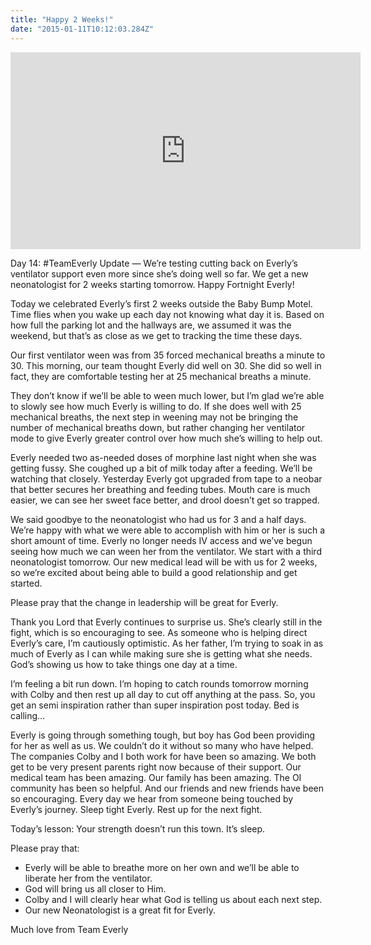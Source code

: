 ```yaml
---
title: "Happy 2 Weeks!"
date: "2015-01-11T10:12:03.284Z"
---
```


<iframe width="560" height="315" src="https://www.youtube.com/embed/WtYeO9wAT6c" frameborder="0" allow="accelerometer; autoplay; encrypted-media; gyroscope; picture-in-picture" allowfullscreen></iframe>

Day 14: #TeamEverly Update — We’re testing cutting back on Everly’s ventilator support even more since she’s doing well so far. We get a new neonatologist for 2 weeks starting tomorrow. Happy Fortnight Everly!

Today we celebrated Everly’s first 2 weeks outside the Baby Bump Motel. Time flies when you wake up each day not knowing what day it is. Based on how full the parking lot and the hallways are, we assumed it was the weekend, but that’s as close as we get to tracking the time these days.

Our first ventilator ween was from 35 forced mechanical breaths a minute to 30. This morning, our team thought Everly did well on 30. She did so well in fact, they are comfortable testing her at 25 mechanical breaths a minute.

They don’t know if we’ll be able to ween much lower, but I’m glad we’re able to slowly see how much Everly is willing to do. If she does well with 25 mechanical breaths, the next step in weening may not be bringing the number of mechanical breaths down, but rather changing her ventilator mode to give Everly greater control over how much she’s willing to help out.

Everly needed two as-needed doses of morphine last night when she was getting fussy. She coughed up a bit of milk today after a feeding. We’ll be watching that closely. Yesterday Everly got upgraded from tape to a neobar that better secures her breathing and feeding tubes. Mouth care is much easier, we can see her sweet face better, and drool doesn’t get so trapped.

We said goodbye to the neonatologist who had us for 3 and a half days. We’re happy with what we were able to accomplish with him or her is such a short amount of time. Everly no longer needs IV access and we’ve begun seeing how much we can ween her from the ventilator. We start with a third neonatologist tomorrow. Our new medical lead will be with us for 2 weeks, so we’re excited about being able to build a good relationship and get started.

Please pray that the change in leadership will be great for Everly.

Thank you Lord that Everly continues to surprise us. She’s clearly still in the fight, which is so encouraging to see. As someone who is helping direct Everly’s care, I’m cautiously optimistic. As her father, I’m trying to soak in as much of Everly as I can while making sure she is getting what she needs. God’s showing us how to take things one day at a time.

I’m feeling a bit run down. I’m hoping to catch rounds tomorrow morning with Colby and then rest up all day to cut off anything at the pass. So, you get an semi inspiration rather than super inspiration post today. Bed is calling...

Everly is going through something tough, but boy has God been providing for her as well as us. We couldn’t do it without so many who have helped. The companies Colby and I both work for have been so amazing. We both get to be very present parents right now because of their support. Our medical team has been amazing. Our family has been amazing. The OI community has been so helpful. And our friends and new friends have been so encouraging. Every day we hear from someone being touched by Everly’s journey. Sleep tight Everly. Rest up for the next fight.

Today’s lesson: Your strength doesn’t run this town. It’s sleep.

Please pray that:

- Everly will be able to breathe more on her own and we’ll be able to liberate her from the ventilator.
- God will bring us all closer to Him.
- Colby and I will clearly hear what God is telling us about each next step.
- Our new Neonatologist is a great fit for Everly.

Much love from Team Everly